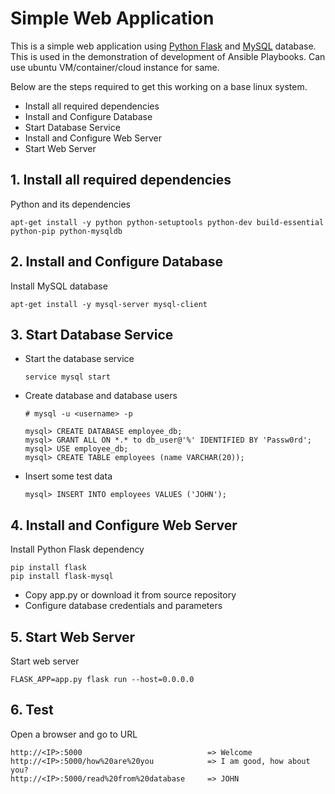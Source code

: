 # Simple Web Application

This is a simple web application using [Python Flask](http://flask.pocoo.org/) and [MySQL](https://www.mysql.com/) database. 
This is used in the demonstration of development of Ansible Playbooks. Can use ubuntu VM/container/cloud instance for same.
  
  Below are the steps required to get this working on a base linux system.
  
  - Install all required dependencies
  - Install and Configure Database
  - Start Database Service
  - Install and Configure Web Server
  - Start Web Server
   
## 1. Install all required dependencies
  
  Python and its dependencies

    apt-get install -y python python-setuptools python-dev build-essential python-pip python-mysqldb

   
## 2. Install and Configure Database
    
 Install MySQL database
    
    apt-get install -y mysql-server mysql-client

## 3. Start Database Service
  - Start the database service
    
        service mysql start

  - Create database and database users
        
        # mysql -u <username> -p
        
        mysql> CREATE DATABASE employee_db;
        mysql> GRANT ALL ON *.* to db_user@'%' IDENTIFIED BY 'Passw0rd';
        mysql> USE employee_db;
        mysql> CREATE TABLE employees (name VARCHAR(20));
        
  - Insert some test data
        
        mysql> INSERT INTO employees VALUES ('JOHN');
    
## 4. Install and Configure Web Server

Install Python Flask dependency

    pip install flask
    pip install flask-mysql

- Copy app.py or download it from source repository
- Configure database credentials and parameters 

## 5. Start Web Server

Start web server

    FLASK_APP=app.py flask run --host=0.0.0.0
    
## 6. Test

Open a browser and go to URL

    http://<IP>:5000                            => Welcome
    http://<IP>:5000/how%20are%20you            => I am good, how about you?
    http://<IP>:5000/read%20from%20database     => JOHN
